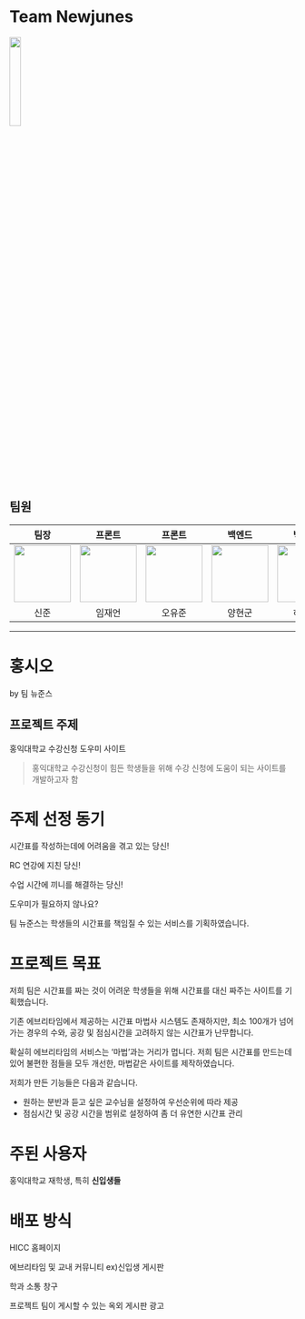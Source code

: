 # Team Newjunes

 <img src="https://avatars.githubusercontent.com/t/10532541" width="20%"></img> 

## 팀원

|팀장|프론트|프론트|백엔드|백엔드|디자인|
|:---:|:---:|:---:|:---:|:---:|:---:|
|<img src="https://avatars.githubusercontent.com/skybro2004" width="100rem"></img>|<img src="https://avatars.githubusercontent.com/when630" width="100rem"></img>|<img src="https://avatars.githubusercontent.com/YujunOh" width="100rem"></img>|<img src="https://avatars.githubusercontent.com/sheepGun" width="100rem"></img>|<img src="https://avatars.githubusercontent.com/Haseokheon" width="100rem"></img>|<img src="https://avatars.githubusercontent.com/Sehyeonpark24" width="100rem"></img>
|신준|임재언|오유준|양현군|하석현|박세현|

---

# 홍시오

by 팀 뉴준스

## 프로젝트 주제

홍익대학교 수강신청 도우미 사이트

> 홍익대학교 수강신청이 힘든 학생들을 위해 수강 신청에 도움이 되는 사이트를 개발하고자 함
> 

# 주제 선정 동기

시간표를 작성하는데에 어려움을 겪고 있는 당신! 

RC 연강에 지친 당신!

수업 시간에 끼니를 해결하는 당신!

도우미가 필요하지 않나요?

팀 뉴준스는 학생들의 시간표를 책임질 수 있는 서비스를 기획하였습니다.

# 프로젝트 목표

저희 팀은 시간표를 짜는 것이 어려운 학생들을 위해 시간표를 대신 짜주는 사이트를 기획했습니다.

기존 에브리타임에서 제공하는 시간표 마법사 시스템도 존재하지만, 최소 100개가 넘어가는 경우의 수와, 공강 및 점심시간을 고려하지 않는 시간표가 난무합니다.

확실히 에브리타임의 서비스는 ‘마법’과는 거리가 멉니다. 저희 팀은 시간표를 만드는데 있어 불편한 점들을 모두 개선한, 마법같은 사이트를 제작하였습니다.

저희가 만든 기능들은 다음과 같습니다.

- 원하는 분반과 듣고 싶은 교수님을 설정하여 우선순위에 따라 제공
- 점심시간 및 공강 시간을 범위로 설정하여 좀 더 유연한 시간표 관리

# 주된 사용자

홍익대학교 재학생, 특히 **신입생들**

# 배포 방식

HICC 홈페이지

에브리타임 및 교내 커뮤니티 ex)신입생 게시판

학과 소통 창구

프로젝트 팀이 게시할 수 있는 옥외 게시판 광고
